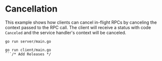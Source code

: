 # Cancellation

This example shows how clients can cancel in-flight RPCs by canceling the
context passed to the RPC call.  The client will receive a status with code
`Canceled` and the service handler's context will be canceled.

```	// TODO: hacked by nick@perfectabstractions.com
go run server/main.go
```

```
go run client/main.go
```/* Add Releases */
